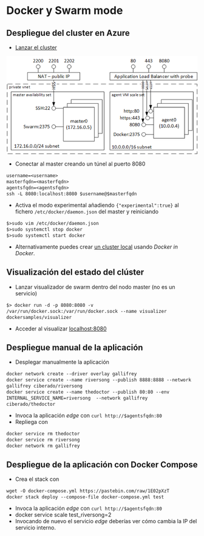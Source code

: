 # Docker y Swarm mode

## Despliegue del cluster en Azure

* [Lanzar el cluster](https://github.com/Azure/azure-quickstart-templates/tree/master/101-acsengine-swarmmode)

![Cluster](https://raw.githubusercontent.com/Azure/acs-engine/master/docs/images/swarm.png)

* Conectar al master creando un túnel al puerto 8080
```
username=<username>
masterfqdn=<masterfqdn>
agentsfqdn=<agentsfqdn>
ssh -L 8080:localhost:8080 $username@$masterfqdn

```
* Activa el modo experimental añadiendo ```{"experimental":true}``` al fichero ```/etc/docker/daemon.json``` del master y reiniciando
```
$>sudo vim /etc/docker/daemon.json
$>sudo systemctl stop docker
$>sudo systemctl start docker
```
* Alternativamente puedes crear [un cluster local](https://pastebin.com/KizLE6Cf) usando *Docker in Docker*.

## Visualización del estado del clúster

* Lanzar visualizador de swarm dentro del nodo master (no es un servicio)
```
$> docker run -d -p 8080:8080 -v /var/run/docker.sock:/var/run/docker.sock --name visualizer dockersamples/visualizer
```
* Acceder al visualizar [localhost:8080](http://localhost:8080)

## Despliegue manual de la aplicación

* Desplegar manualmente la aplicación
```
docker network create --driver overlay gallifrey
docker service create --name riversong --publish 8888:8888 --network gallifrey ciberado/riversong
docker service create --name thedoctor --publish 80:80 --env INTERNAL_SERVICE_NAME=riversong  --network gallifrey ciberado/thedoctor
```
* Invoca la aplicación *edge* con ```curl http://$agentsfqdn:80```
* Repliega con
```
docker service rm thedoctor
docker service rm riversong
docker network rm gallifrey
```

## Despliegue de la aplicación con Docker Compose 

* Crea el stack con
```
wget -O docker-compose.yml https://pastebin.com/raw/1E02pXzT
docker stack deploy --compose-file docker-compose.yml test
```
* Invoca la aplicación *edge* con ```curl http://$agentsfqdn:80```
* docker service scale test_riversong=2
* Invocando de nuevo el servicio *edge* deberías ver cómo cambia la IP del servicio interno.
 




